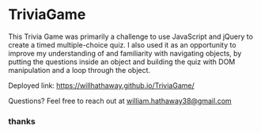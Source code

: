 # TriviaGame

This Trivia Game was primarily a challenge to use JavaScript and jQuery to create a timed multiple-choice quiz. I also used it as an opportunity to improve my understanding of and familiarity with navigating objects, by putting the questions inside an object and building the quiz with DOM manipulation and a loop through the object.

Deployed link: https://willhathaway.github.io/TriviaGame/

Questions? Feel free to reach out at <a mailto="william.hathaway38@gmail.com">william.hathaway38@gmail.com</a>

### thanks

